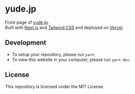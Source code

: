 # yude.jp
Front page of [yude.jp](https://yude.jp).\
Built with [Next.js](https://nextjs.org/) and [Tailwind CSS](https://tailwindcss.com/) and deployed on [Vercel](https://vercel.com).

## Development
* To setup your repository, please run `yarn`.
* To view this website in your computer, please run `yarn dev`.

## License
This repository is licensed under the MIT License.
